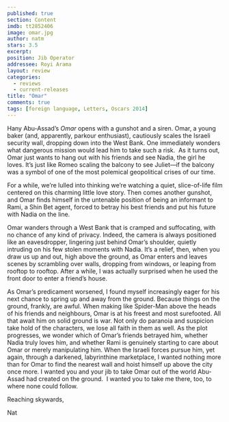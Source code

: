 ```yaml
---
published: true
section: Content
imdb: tt2852406
image: omar.jpg
author: natm
stars: 3.5
excerpt: 
position: Jib Operator
addressee: Royi Arama
layout: review
categories: 
  - reviews
  - current-releases
title: "Omar"
comments: true
tags: [foreign language, Letters, Oscars 2014]
---
```

<p>Hany Abu-Assad&rsquo;s <em>Omar</em> opens with a gunshot and a siren. Omar, a young baker (and, apparently, parkour enthusiast), cautiously scales the Israeli security wall, dropping down into the West Bank. One immediately wonders what dangerous mission would lead him to take such a risk.&nbsp; As it turns out, Omar just wants to hang out with his friends and see Nadia, the girl he loves. It&rsquo;s just like Romeo scaling the balcony to see Juliet&mdash;if the balcony was a symbol of one of the most polemical geopolitical crises of our time.</p>
<p>For a while, we&rsquo;re lulled into thinking we&rsquo;re watching a quiet, slice-of-life film centered on this charming little love story. Then comes another gunshot, and Omar finds himself in the untenable position of being an informant to Rami, a Shin Bet agent, forced to betray his best friends and put his future with Nadia on the line.</p>
<p>Omar wanders through a West Bank that is cramped and suffocating, with no chance of any kind of privacy. Indeed, the camera is always positioned like an eavesdropper, lingering just behind Omar&rsquo;s shoulder, quietly intruding on his few stolen moments with Nadia. It&rsquo;s a relief, then, when you draw us up and out, high above the ground, as Omar enters and leaves scenes by scrambling over walls, dropping from windows, or leaping from rooftop to rooftop. After a while, I was actually surprised when he used the front door to enter a friend&rsquo;s house. &nbsp;</p>
<p>As Omar&rsquo;s predicament worsened, I found myself increasingly eager for his next chance to spring up and away from the ground. Because things on the ground, frankly, are awful. When making like Spider-Man above the heads of his friends and neighbours, Omar is at his freest and most surefooted. All that await him on solid ground is war. Not only do paranoia and suspicion take hold of the characters, we lose all faith in them as well. As the plot progresses, we wonder which of Omar&rsquo;s friends betrayed him, whether Nadia truly loves him, and whether Rami is genuinely starting to care about Omar or merely manipulating him. When the Israeli forces pursue him, yet again, through a darkened, labyrinthine marketplace, I wanted nothing more than for Omar to find the nearest wall and hoist himself up above the city once more. I wanted you and your jib to take Omar out of the world Abu-Assad had created on the ground.&nbsp; I wanted you to take me there, too, to where none could follow. &nbsp;</p>
<p>Reaching skywards,</p>
<p>Nat</p>